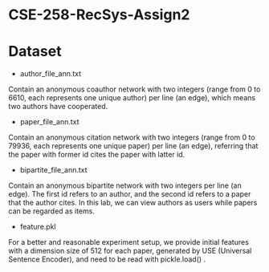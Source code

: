 # CSE-258-RecSys-Assign2
# Dataset
- author_file_ann.txt

Contain an anonymous coauthor network with two integers (range from 0 to 6610, each
represents one unique author) per line (an edge), which means two authors have
cooperated.

- paper_file_ann.txt

Contain an anonymous citation network with two integers (range from 0 to 79936, each
represents one unique paper) per line (an edge), referring that the paper with former id
cites the paper with latter id.

- bipartite_file_ann.txt
  
Contain an anonymous bipartite network with two integers per line (an edge). The first
id refers to an author, and the second id refers to a paper that the author cites.
In this lab, we can view authors as users while papers can be regarded as items.

- feature.pkl

For a better and reasonable experiment setup, we provide initial features with a
dimension size of 512 for each paper, generated by USE (Universal Sentence Encoder),
and need to be read with pickle.load() .
